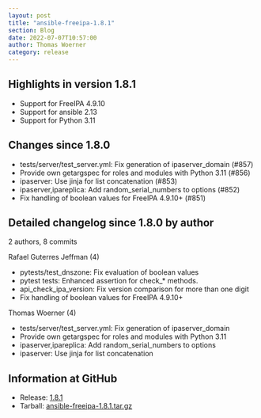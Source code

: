 ```yaml
---
layout: post
title: "ansible-freeipa-1.8.1"
section: Blog
date: 2022-07-07T10:57:00
author: Thomas Woerner
category: release
---
```


Highlights in version 1.8.1
-------------------

  - Support for FreeIPA 4.9.10
  - Support for ansible 2.13
  - Support for Python 3.11

Changes since 1.8.0
-------------------

  - tests/server/test_server.yml: Fix generation of ipaserver_domain (#857)
  - Provide own getargspec for roles and modules with Python 3.11 (#856)
  - ipaserver: Use jinja for list concatenation (#853)
  - ipaserver,ipareplica: Add random_serial_numbers to options (#852)
  - Fix handling of boolean values for FreeIPA 4.9.10+ (#851)

Detailed changelog since 1.8.0 by author
----------------------------------------
  2 authors, 8 commits

Rafael Guterres Jeffman (4)

  - pytests/test_dnszone: Fix evaluation of boolean values
  - pytest tests: Enhanced assertion for check_* methods.
  - api_check_ipa_version: Fix version comparison for more than one digit
  - Fix handling of boolean values for FreeIPA 4.9.10+

Thomas Woerner (4)

  - tests/server/test_server.yml: Fix generation of ipaserver_domain
  - Provide own getargspec for roles and modules with Python 3.11
  - ipaserver,ipareplica: Add random_serial_numbers to options
  - ipaserver: Use jinja for list concatenation

Information at GitHub
---------------------
* Release: [1.8.1](https://github.com/freeipa/ansible-freeipa/releases/tag/v1.8.1)
* Tarball: [ansible-freeipa-1.8.1.tar.gz](https://github.com/freeipa/ansible-freeipa/archive/refs/tags/v1.8.1.tar.gz)
